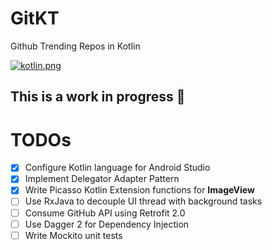 # GitKT
Github Trending Repos in Kotlin

[![kotlin.png](https://s5.postimg.org/88qz3fwg7/kotlin.png)](https://postimg.org/image/b2u4gvymb/)

## **This is a work in progress** :construction_worker:


# TODOs
- [x] Configure Kotlin language for Android Studio
- [x] Implement Delegator Adapter Pattern
- [X] Write Picasso Kotlin Extension functions for __ImageView__
- [ ] Use RxJava to decouple UI thread with background tasks
- [ ] Consume GitHub API using Retrofit 2.0 
- [ ] Use Dagger 2 for Dependency Injection
- [ ] Write Mockito unit tests
